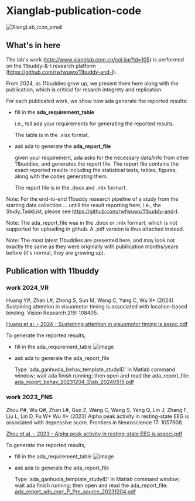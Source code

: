 # Xianglab-publication-code
![XiangLab_icon_small](https://github.com/rwfwuwx/Xianglab-publication-code/assets/60617251/3449052a-b6e8-45ea-9216-437d61501e85)

## What's in here
The lab's work (http://www.xianglab.com.cn/col.jsp?id=105) is performed on the 11buddy-&-I research platform (https://github.com/rwfwuwx/11buddy-and-I).

From 2024, as 11buddies grow up, we present them here along with the publication, which is critical for resarch integrety and replication. 

For each publicated work, we show how ada generate the reported results: 
- fill in the **ada_requirement_table**

  i.e., tell ada your requirements for generating the reported results.
  
  The table is in the .xlsx format.

- ask ada to generate the **ada_report_file**

  given your requirement, ada asks for the necessary data/info from other 11buddies, and generates the report file.
  The report file contains the exact reported results including the statistical texts, tables, figures, along with the codes generating them.

  The report file is in the .docx and .mlx formart.

Note: For the end-to-end 11buddy research pipeline of a study from the starting data collection ... untill the result reporting here, i.e., the Study_TaskList, please see https://github.com/rwfwuwx/11buddy-and-I.

Note: The ada_report_file was in the .docx or .mlx formart, which is not supported for uploading in github. A .pdf version is thus attached instead.

Note: The most latest 11buddies are presented here, and may look not exactly the same as they were originally with pubilication months/years before (it's normal, they are growing up).  

## Publication with 11buddy
### work 2024_VR
Huang Y#, Zhan L#, Zhong S, Sun M, Wang C, Yang C, Wu X* (2024) Sustaining attention in visuomotor timing is associated with location-based binding. Vision Research 219: 108405.

[Huang et al. - 2024 - Sustaining attention in visuomotor timing is assoc.pdf](https://github.com/rwfwuwx/Xianglab-publication-code/files/15328828/Huang.et.al.-.2024.-.Sustaining.attention.in.visuomotor.timing.is.assoc.pdf)

To generate the reported results,
- fill in the ada_requirement_table
![image](https://github.com/rwfwuwx/Xianglab-publication-code/assets/60617251/9261b5a7-56b2-466b-bb6e-1a30dca398f9)

- ask ada to generate the ada_report_file
  
  Type 'ada_ganhuola_behav_template_studyID' in Matlab command window; wait ada finish running; then open and read the ada_report_file:
  [ada_report_behav_20231204_Stab_20240515.pdf](https://github.com/rwfwuwx/Xianglab-publication-code/files/15328905/ada_report_behav_20231204_Stab_20240515.pdf)


### work 2023_FNS
Zhou P#, Wu Q#, Zhan L#, Guo Z, Wang C, Wang S, Yang Q, Lin J, Zhang F, Liu L, Lin D, Fu W* Wu X* (2023) Alpha peak activity in resting-state EEG is associated with depressive score. Frontiers in Neuroscience 17: 1057908.

[Zhou et al. - 2023 - Alpha peak activity in resting-state EEG is associ.pdf](https://github.com/rwfwuwx/Xianglab-publication-code/files/14718774/Zhou.et.al.-.2023.-.Alpha.peak.activity.in.resting-state.EEG.is.associ.pdf)

To generate the reported results,
- fill in the ada_requirement_table
![image](https://github.com/rwfwuwx/Xianglab-publication-code/assets/60617251/9f82c499-2ca1-4d81-a441-a4692c97f2b7)

- ask ada to generate the ada_report_file
  
  Type 'ada_ganhuola_template_studyID' in Matlab command window; wait ada finish running; then open and read the ada_report_file:
  [ada_report_sds_corr_P_Pre_source_20231204.pdf](https://github.com/rwfwuwx/Xianglab-publication-code/files/14719037/ada_report_sds_corr_P_Pre_source_20231204.pdf)
